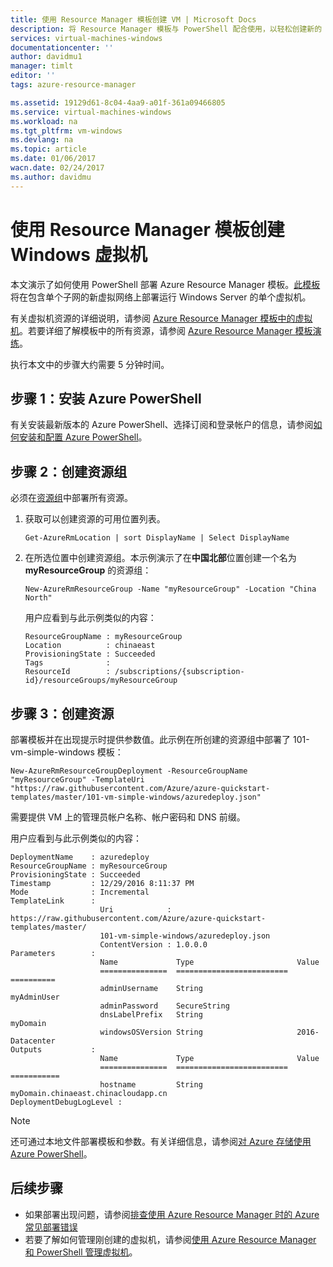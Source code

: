 ```yaml
---
title: 使用 Resource Manager 模板创建 VM | Microsoft Docs
description: 将 Resource Manager 模板与 PowerShell 配合使用，以轻松创建新的 Windows 虚拟机。
services: virtual-machines-windows
documentationcenter: ''
author: davidmu1
manager: timlt
editor: ''
tags: azure-resource-manager

ms.assetid: 19129d61-8c04-4aa9-a01f-361a09466805
ms.service: virtual-machines-windows
ms.workload: na
ms.tgt_pltfrm: vm-windows
ms.devlang: na
ms.topic: article
ms.date: 01/06/2017
wacn.date: 02/24/2017
ms.author: davidmu
---
```


# 使用 Resource Manager 模板创建 Windows 虚拟机

本文演示了如何使用 PowerShell 部署 Azure Resource Manager 模板。[此模板](https://raw.githubusercontent.com/Azure/azure-quickstart-templates/master/101-vm-simple-windows/azuredeploy.json)将在包含单个子网的新虚拟网络上部署运行 Windows Server 的单个虚拟机。

有关虚拟机资源的详细说明，请参阅 [Azure Resource Manager 模板中的虚拟机](./virtual-machines-windows-template-description.md)。若要详细了解模板中的所有资源，请参阅 [Azure Resource Manager 模板演练](../azure-resource-manager/resource-manager-template-walkthrough.md)。

执行本文中的步骤大约需要 5 分钟时间。

## 步骤 1：安装 Azure PowerShell
有关安装最新版本的 Azure PowerShell、选择订阅和登录帐户的信息，请参阅[如何安装和配置 Azure PowerShell](../powershell-install-configure.md)。

## 步骤 2：创建资源组
必须在[资源组](../azure-resource-manager/resource-group-overview.md)中部署所有资源。

1. 获取可以创建资源的可用位置列表。

    ```
    Get-AzureRmLocation | sort DisplayName | Select DisplayName
    ```

2. 在所选位置中创建资源组。本示例演示了在**中国北部**位置创建一个名为 **myResourceGroup** 的资源组：

    ```
    New-AzureRmResourceGroup -Name "myResourceGroup" -Location "China North"
    ```

    用户应看到与此示例类似的内容：

    ```
    ResourceGroupName : myResourceGroup
    Location          : chinaeast
    ProvisioningState : Succeeded
    Tags              :
    ResourceId        : /subscriptions/{subscription-id}/resourceGroups/myResourceGroup
    ```

## 步骤 3：创建资源
部署模板并在出现提示时提供参数值。此示例在所创建的资源组中部署了 101-vm-simple-windows 模板：

```
New-AzureRmResourceGroupDeployment -ResourceGroupName "myResourceGroup" -TemplateUri "https://raw.githubusercontent.com/Azure/azure-quickstart-templates/master/101-vm-simple-windows/azuredeploy.json" 
```

需要提供 VM 上的管理员帐户名称、帐户密码和 DNS 前缀。

用户应看到与此示例类似的内容：

```
DeploymentName    : azuredeploy
ResourceGroupName : myResourceGroup
ProvisioningState : Succeeded
Timestamp         : 12/29/2016 8:11:37 PM
Mode              : Incremental
TemplateLink      :
                    Uri            : https://raw.githubusercontent.com/Azure/azure-quickstart-templates/master/
                    101-vm-simple-windows/azuredeploy.json
                    ContentVersion : 1.0.0.0
Parameters        :
                    Name             Type                       Value
                    ===============  =========================  ==========
                    adminUsername    String                     myAdminUser
                    adminPassword    SecureString
                    dnsLabelPrefix   String                     myDomain
                    windowsOSVersion String                     2016-Datacenter
Outputs           :
                    Name             Type                       Value
                    ===============  =========================  ===========
                    hostname         String                     myDomain.chinaeast.chinacloudapp.cn
DeploymentDebugLogLevel :
```

> [!NOTE]
还可通过本地文件部署模板和参数。有关详细信息，请参阅[对 Azure 存储使用 Azure PowerShell](../storage/storage-powershell-guide-full.md)。

## 后续步骤
* 如果部署出现问题，请参阅[排查使用 Azure Resource Manager 时的 Azure 常见部署错误](../azure-resource-manager/resource-manager-common-deployment-errors.md)
* 若要了解如何管理刚创建的虚拟机，请参阅[使用 Azure Resource Manager 和 PowerShell 管理虚拟机](./virtual-machines-windows-ps-manage.md)。

<!---HONumber=Mooncake_0220_2017-->
<!--Update_Description: wording update-->